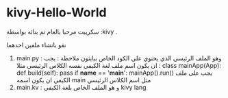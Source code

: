 # kivy-Hello-World
سكريبت مرحبا بالعام تم بنائه بواسطة :kivy .


نقو بانشاء ملفين احدهما 
1) main.py :
وهو الملف الرئيسي الذي يحتوي على الكود الخاص ببايثون 
ملاحظة : يجب ان يكون اسم ملف لغة الكيفي نفسه الكلاس الرئيسي مثلا :
class mainApp(App):
      def build(self):
            pass
if __name__ == '__main__':
      mainApp().run()
يجب على ملف الكيفي ان يكون اسمه main
مثل اسم الكلاس الرئيسي
2) main.kv :
و هو الملف الخاص بلغة الكيفي kivy lang 
